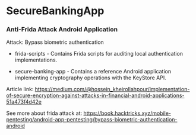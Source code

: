 # SecureBankingApp
<h3>Anti-Frida Attack Android Application</h3>

Attack: Bypass biometric authentication


- frida-scripts - Contains Frida scripts for auditing local authentication implementations.

- secure-banking-app - Contains a reference Android application implementing cryptography operations with the KeyStore API.

Article link: https://medium.com/@hossein_kheirollahpour/implementation-of-secure-encryption-against-attacks-in-financial-android-applications-51a473f4d42e

See more about frida attack at: https://book.hacktricks.xyz/mobile-pentesting/android-app-pentesting/bypass-biometric-authentication-android
